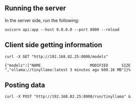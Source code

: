 ## Running the server

In the server side, run the following:

```console
uvicorn api:app --host 0.0.0.0 --port 8000 --reload
```

## Client side getting information

```console
curl -X GET "http://192.168.82.25:8000/models"

{"models":["NAME                      MODIFIED      SIZE     ","ollama://tinyllama:latest 3 minutes ago 608.16 MB"]}% 
```

## Posting data

```console
curl -X POST "http://192.168.82.25:8000/run/tinyllama" &
```
